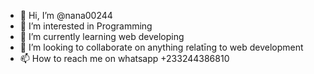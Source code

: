 - 👋 Hi, I’m @nana00244
- 👀 I’m interested in Programming
- 🌱 I’m currently learning web developing
- 💞️ I’m looking to collaborate on anything relatīng to web development
- 📫 How to reach me on whatsapp +233244386810

<!---
nana00244/nana00244 is a ✨ special ✨ repository because its `README.md` (this file) appears on your GitHub profile.
You can click the Preview link to take a look at your changes.
--->
